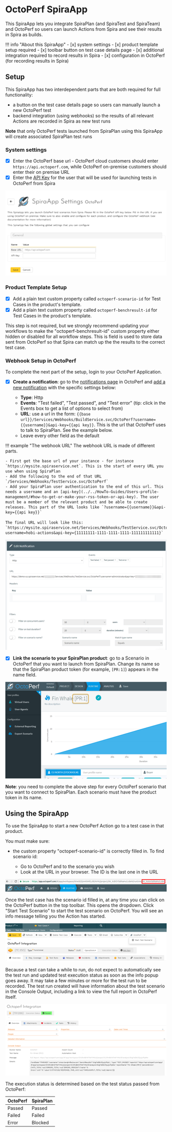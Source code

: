 # OctoPerf SpiraApp

This SpiraApp lets you integrate SpiraPlan (and SpiraTest and SpiraTeam) and OctoPerf so users can launch Actions from Spira and see their results in Spira as builds.

!!! info "About this SpiraApp"
    - [x] system settings
    - [x] product template setup required
    - [x] toolbar button on test case details page
    - [x] additional integration required to record results in Spira
    - [x] configuration in OctoPerf (for recording results in Spira)

## Setup
This SpiraApp has two interdependent parts that are both required for full functionality:

- a button on the test case details page so users can manually launch a new OctoPerf test 
- backend integration (using webhooks) so the results of all relevant Actions are recorded in Spira as new test runs

**Note** that only OctoPerf tests launched from SpiraPlan using this SpiraApp will create associated SpiraPlan test runs

### System settings
- [x] Enter the OctoPerf base url - OctoPerf cloud customers should enter `https://api.octoperf.com`, while OctoPerf on-premise customers should enter their on premise URL
- [x] Enter the [API Key](https://doc.octoperf.com/account/profile/#apikey) for the user that will be used for launching tests in OctoPerf from Spira

![system settings page](img/octoperf-system-settings.png)

### Product Template Setup
- [x] Add a plain text custom property called `octoperf-scenario-id` for Test Cases in the product's template.
- [x] Add a plain text custom property called `octoperf-benchresult-id` for Test Cases in the product's template.

This step is not required, but we strongly recommend updating your workflows to make the "octoperf-benchresult-id" custom property either hidden or disabled for all workflow steps. This is field is used to store data sent from OctoPerf so that Spira can match up the the results to the correct test case.

### Webhook Setup in OctoPerf
To complete the next part of the setup, login to your OctoPerf Application.

- [x] **Create a notification**: go to the [notifications page](https://doc.octoperf.com/notifications/) in OctoPerf and [add a new notification](https://doc.octoperf.com/notifications/#add-or-edit-a-notification) with the specific settings below:

    - **Type**: Http
    - **Events**: "Test failed", "Test passed", and "Test error" (tip: click in the Events box to get a list of options to select from)
    - **URL**: use a url in the form: `{{base url}}/Services/Webhooks/BuildService.svc/OctoPerf?username={{username}}&api-key={{api key}}`. This is the url that OctoPerf uses to talk to SpiraPlan. See the example below.
    - Leave every other field as the default

!!! example "The webhook URL"
    The webhook URL is made of different parts.

    - First get the base url of your instance - for instance `https://mysite.spiraservice.net`. This is the start of every URL you use when using SpiraPlan
    - Add the following to the end of that URL `/Services/Webhooks/TestService.svc/OctoPerf`
    - Add your SpiraPlan user authentication to the end of this url. This needs a username and an [api-key](../../HowTo-Guides/Users-profile-management/#how-to-get-or-make-your-rss-token-or-api-key). The user must be a member of the relevant product and be able to create releases. This part of the URL looks like `?username={{username}}&api-key={{api key}}`

    The final URL will look like this: `https://mysite.spiraservice.net/Services/Webhooks/TestService.svc/OctoPerf?username=hobi-actions&api-key={11111111-1111-1111-1111-111111111111}`

![OctoPerf notification](img/octoperf-notification.png)

- [x] **Link the scenario to your SpiraPlan product**: go to a Scenario in OctoPerf that you want to launch from SpiraPlan. Change its name so that the SpiraPlan product token (for example, `[PR:1]`) appears in the name field. 

![OctoPerf scenario name](img/octoperf-scenario-name.png)

**Note**: you need to complete the above step for every OctoPerf scenario that you want to connect to SpiraPlan. Each scenario must have the product token in its name.

## Using the SpiraApp
To use the SpiraApp to start a new OctoPerf Action go to a test case in that product. 

You must make sure:

- the custom property "octoperf-scenario-id" is correctly filled in. To find scenario id:

    - Go to OctoPerf and to the scenario you wish
    - Look at the URL in your browser. The ID is the last one in the URL

![OctoPerf Scenario ID is in the URL](img/octoperf-scenario-in-url.png)

Once the test case has the scenario id filled in, at any time you can click on the OctoPerf button in the top toolbar. This opens the dropdown. Click "Start Test Scenario" to start the test scenario on OctoPerf. You will see an info message telling you the Action has started. 

![test case details page](img/octoperf-testcase-details.png)

Because a test can take a while to run, do not expect to automatically see the test run and updated test execution status as soon as the info popup goes away. It may take a few minutes or more for the test run to be recorded. The test run created will have information about the test scenario in the Console Output, including a link to view the full report in OctoPerf itself.

![test run](img/octoperf-test-run.png)

The execution status is determined based on the test status passed from OctoPerf:

| OctoPerf | SpiraPlan |
|----------|-----------|
| Passed   | Passed    |
| Failed   | Failed    |
| Error    | Blocked   |
